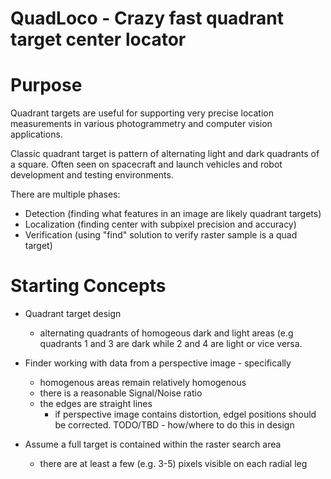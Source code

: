 # QuadLoco - Crazy fast quadrant target center locator


# Purpose

Quadrant targets are useful for supporting very precise location measurements
in various photogrammetry and computer vision applications.

Classic quadrant target is pattern of alternating light and dark quadrants of
a square. Often seen on spacecraft and launch vehicles and robot development
and testing environments.

There are multiple phases:
* Detection (finding what features in an image are likely quadrant targets)
* Localization (finding center with subpixel precision and accuracy)
* Verification (using "find" solution to verify raster sample is a quad target)


# Starting Concepts

* Quadrant target design

	- alternating quadrants of homogeous dark and light areas (e.g quadrants
	  1 and 3 are dark while 2 and 4 are light or vice versa.

* Finder working with data from a perspective image - specifically

	- homogenous areas remain relatively homogenous
	- there is a reasonable Signal/Noise ratio
	- the edges are straight lines
		- if perspective image contains distortion, edgel positions
		  should be corrected. TODO/TBD - how/where to do this in design

* Assume a full target is contained within the raster search area

	- there are at least a few (e.g. 3-5) pixels visible on each radial leg



